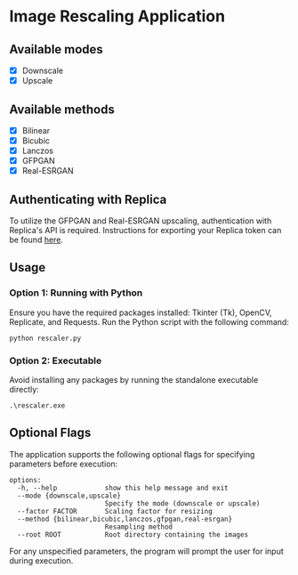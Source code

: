 # Image Rescaling Application

## Available modes
- [x] Downscale
- [x] Upscale

## Available methods
- [x] Bilinear
- [x] Bicubic
- [x] Lanczos
- [x] GFPGAN
- [x] Real-ESRGAN

## Authenticating with Replica
To utilize the GFPGAN and Real-ESRGAN upscaling, authentication with Replica's API is required. Instructions for exporting your Replica token can be found [here](https://replicate.com/docs/get-started/python#authenticate).

## Usage

### Option 1: Running with Python
Ensure you have the required packages installed: Tkinter (Tk), OpenCV, Replicate, and Requests.
Run the Python script with the following command:
```
python rescaler.py
```

### Option 2: Executable
Avoid installing any packages by running the standalone executable directly:
```
.\rescaler.exe
```

## Optional Flags
The application supports the following optional flags for specifying parameters before execution:
```
options:
  -h, --help            show this help message and exit
  --mode {downscale,upscale}
                        Specify the mode (downscale or upscale)
  --factor FACTOR       Scaling factor for resizing
  --method {bilinear,bicubic,lanczos,gfpgan,real-esrgan}
                        Resampling method
  --root ROOT           Root directory containing the images
```
For any unspecified parameters, the program will prompt the user for input during execution.
